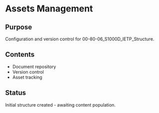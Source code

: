# Assets Management

## Purpose
Configuration and version control for 00-80-06_S1000D_IETP_Structure.

## Contents
- Document repository
- Version control
- Asset tracking

## Status
Initial structure created - awaiting content population.
